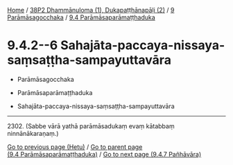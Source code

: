 
[Home](/) / [38P2 Dhammānuloma (1), Dukapaṭṭhānapāḷi (2)](../...md) / [9 Parāmāsagocchaka](...md) / [9.4 Parāmāsaparāmaṭṭhaduka](../38P2/9/9.4.md)

# 9.4.2--6 Sahajāta-paccaya-nissaya-saṃsaṭṭha-sampayuttavāra

* Parāmāsagocchaka

* Parāmāsaparāmaṭṭhaduka

* Sahajāta-paccaya-nissaya-saṃsaṭṭha-sampayuttavāra

---

2302\. (Sabbe vārā yathā parāmāsadukaṃ evaṃ kātabbaṃ ninnānākaraṇaṃ.)



[Go to previous page (Hetu)](9.4.1/9.4.1.1--4/9.4.1.1--4.1/Hetu.md) / [Go to parent page (9.4 Parāmāsaparāmaṭṭhaduka)](../38P2/9/9.4.md) / [Go to next page (9.4.7 Pañhāvāra)](9.4.7.md)


